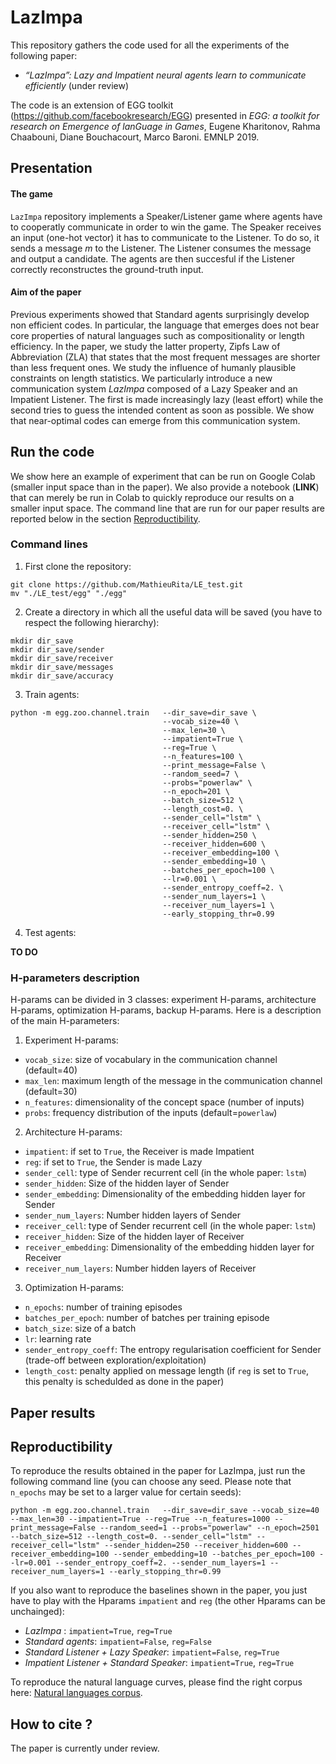# LazImpa

This repository gathers the code used for all the experiments of the following paper:

- *“LazImpa”: Lazy and Impatient neural agents learn to communicate efficiently* (under review)

The code is an extension of EGG toolkit (https://github.com/facebookresearch/EGG) presented in *EGG: a toolkit for research on Emergence of lanGuage in Games*, Eugene Kharitonov, Rahma Chaabouni, Diane Bouchacourt, Marco Baroni. EMNLP 2019.

## Presentation

#### The game

`LazImpa` repository implements a Speaker/Listener game where agents have to cooperatly communicate in order to win the game. The Speaker receives an input (one-hot vector) it has to communicate to the Listener. To do so, it sends a message $m$ to the Listener. The Listener consumes the message and output a candidate. The agents are then succesful if the Listener correctly reconstructes the ground-truth input.

#### Aim of the paper

Previous experiments showed that Standard agents surprisingly develop non efficient codes. In particular, the language that emerges does not bear core properties of natural languages such as compositionality or length efficiency. In the paper, we study the latter property, Zipfs Law of Abbreviation (ZLA) that states that the most frequent messages are shorter than less frequent ones. We study the influence of humanly plausible constraints on length statistics. We particularly introduce a new communication system *LazImpa* composed of a Lazy Speaker and an Impatient Listener. The first is made increasingly lazy (least effort) while the second tries to guess the intended content as soon as possible. We show that near-optimal codes can emerge from this communication system.

## Run the code

We show here an example of experiment that can be run on Google Colab (smaller input space than in the paper). We also provide a notebook (**LINK**) that can merely be run in Colab to quickly reproduce our results on a smaller input space. The command line that are run for our paper results are reported below in the section [Reproductibility](http://github.com/MathieuRita/LE_test#Reproductibility).

### Command lines

1. First clone the repository:
```
git clone https://github.com/MathieuRita/LE_test.git
mv "./LE_test/egg" "./egg"
```

2. Create a directory in which all the useful data will be saved (you have to respect the following hierarchy):

```
mkdir dir_save
mkdir dir_save/sender
mkdir dir_save/receiver
mkdir dir_save/messages
mkdir dir_save/accuracy
```


3. Train agents:

```
python -m egg.zoo.channel.train   --dir_save=dir_save \
                                  --vocab_size=40 \
                                  --max_len=30 \
                                  --impatient=True \
                                  --reg=True \
                                  --n_features=100 \
                                  --print_message=False \
                                  --random_seed=7 \
                                  --probs="powerlaw" \
                                  --n_epoch=201 \
                                  --batch_size=512 \
                                  --length_cost=0. \
                                  --sender_cell="lstm" \
                                  --receiver_cell="lstm" \
                                  --sender_hidden=250 \
                                  --receiver_hidden=600 \
                                  --receiver_embedding=100 \
                                  --sender_embedding=10 \
                                  --batches_per_epoch=100 \
                                  --lr=0.001 \
                                  --sender_entropy_coeff=2. \
                                  --sender_num_layers=1 \
                                  --receiver_num_layers=1 \
                                  --early_stopping_thr=0.99
```

4. Test agents:

**TO DO**

### H-parameters description

H-params can be divided in 3 classes: experiment H-params, architecture H-params, optimization H-params, backup H-params. Here is a description of the main H-parameters:

1. Experiment H-params:
- `vocab_size`: size of vocabulary in the communication channel (default=40)
- `max_len`: maximum length of the message in the communication channel (default=30)
- `n_features`: dimensionality of the concept space (number of inputs)
- `probs`: frequency distribution of the inputs (default=`powerlaw`)

2. Architecture H-params:
- `impatient`: if set to `True`, the Receiver is made Impatient
- `reg`: if set to `True`, the Sender is made Lazy
- `sender_cell`: type of Sender recurrent cell (in the whole paper: `lstm`)
- `sender_hidden`: Size of the hidden layer of Sender
- `sender_embedding`: Dimensionality of the embedding hidden layer for Sender
- `sender_num_layers`: Number hidden layers of Sender
- `receiver_cell`: type of Sender recurrent cell (in the whole paper: `lstm`)
- `receiver_hidden`: Size of the hidden layer of Receiver
- `receiver_embedding`: Dimensionality of the embedding hidden layer for Receiver
- `receiver_num_layers`: Number hidden layers of Receiver

3. Optimization H-params:
- `n_epochs`: number of training episodes
- `batches_per_epoch`: number of batches per training episode
- `batch_size`: size of a batch
- `lr`: learning rate
- `sender_entropy_coeff`: The entropy regularisation coefficient for Sender (trade-off between exploration/exploitation)
- `length_cost`: penalty applied on message length (if `reg` is set to `True`, this penalty is schedulded as done in the paper)

## Paper results

## Reproductibility

To reproduce the results obtained in the paper for LazImpa, just run the following command line (you can choose any seed. Please note that `n_epochs` may be set to a larger value for certain seeds):

```
python -m egg.zoo.channel.train   --dir_save=dir_save --vocab_size=40 --max_len=30 --impatient=True --reg=True --n_features=1000 --print_message=False --random_seed=1 --probs="powerlaw" --n_epoch=2501 --batch_size=512 --length_cost=0. --sender_cell="lstm" --receiver_cell="lstm" --sender_hidden=250 --receiver_hidden=600 --receiver_embedding=100 --sender_embedding=10 --batches_per_epoch=100 --lr=0.001 --sender_entropy_coeff=2. --sender_num_layers=1 --receiver_num_layers=1 --early_stopping_thr=0.99
```

If you also want to reproduce the baselines shown in the paper, you just have to play with the Hparams `impatient` and `reg` (the other Hparams can be unchainged):

- *LazImpa* : `impatient=True`, `reg=True`
- *Standard agents*: `impatient=False`, `reg=False`
- *Standard Listener + Lazy Speaker*: `impatient=False`, `reg=True`
- *Impatient Listener + Standard Speaker*: `impatient=True`, `reg=True`

To reproduce the natural language curves, please find the right corpus here: [Natural languages corpus](http://corpus.leeds.ac.uk/serge/).

## How to cite ?

The paper is currently under review.
